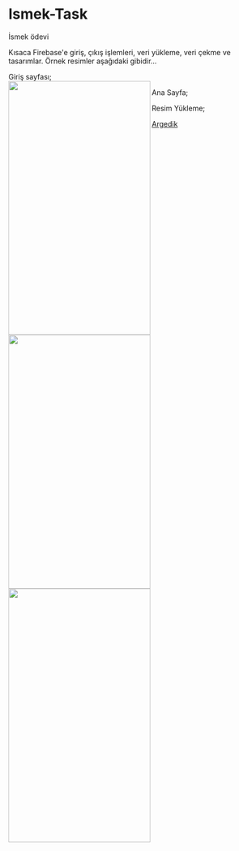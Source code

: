 # Ismek-Task
İsmek ödevi



Kısaca Firebase'e giriş, çıkış işlemleri, veri yükleme, veri çekme ve tasarımlar. Örnek resimler aşağıdaki gibidir...

Giriş sayfası;  
<a href="url"><img src="https://raw.githubusercontent.com/Argedik/Ismek-Task/main/images/Login.png" align="left" height="500" width="280" ></a>

Ana Sayfa;  
<a href="url"><img src="https://raw.githubusercontent.com/Argedik/Ismek-Task/main/images/HomePAge.png" align="left" height="500" width="280" ></a>

Resim Yükleme;  
<a href="url"><img src="https://raw.githubusercontent.com/Argedik/Ismek-Task/main/images/HomePAge.png" align="left" height="500" width="280" ></a>

[Argedik](https://www.argedik.com/)  
